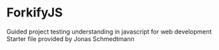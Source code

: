 # ForkifyJS
Guided project testing understanding in javascript for web development
Starter file provided by Jonas Schmedtmann
